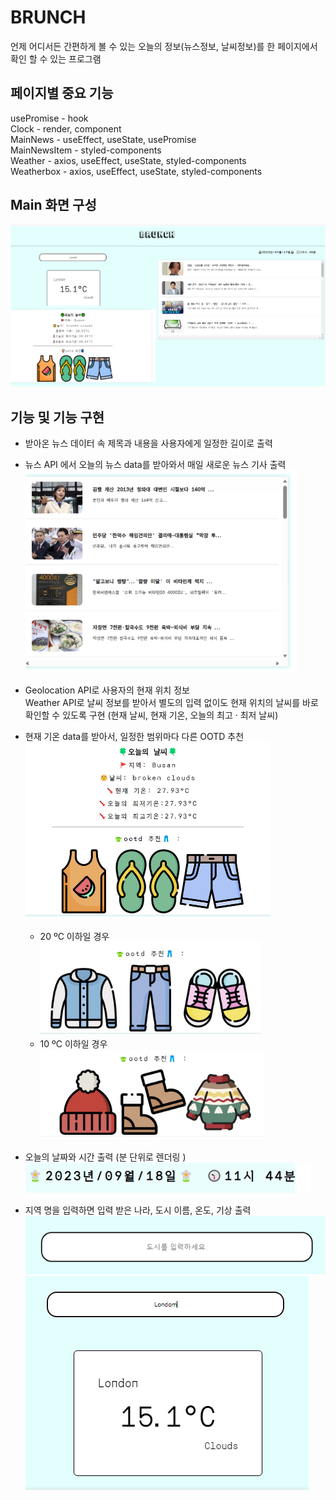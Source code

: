 #  BRUNCH
언제 어디서든 간편하게 볼 수 있는 오늘의 정보(뉴스정보, 날씨정보)를 한 페이지에서 확인 할 수 있는 프로그램

##  페이지별 중요 기능

usePromise - hook\
Clock - render, component\
MainNews - useEffect, useState, usePromise\
MainNewsItem - styled-components\
Weather - axios, useEffect, useState, styled-components\
Weatherbox - axios, useEffect, useState, styled-components

##  Main 화면 구성
![Alt text](/READMEImg/기능구현29.PNG)

## 기능 및 기능 구현
* 받아온 뉴스 데이터 속 제목과 내용을 사용자에게 일정한 길이로 출력   
* 뉴스 API 에서 오늘의 뉴스 data를 받아와서 매일 새로운 뉴스 기사 출력
![Alt text](/READMEImg/기능구현24.PNG)

* Geolocation API로 사용자의 현재 위치 정보 \
Weather API로 날씨 정보를 받아서 별도의 입력 없이도 현재 위치의 날씨를 바로 확인할 수 있도록 구현 (현재 날씨, 현재 기온, 오늘의 최고 · 최저 날씨)
* 현재 기온 data를 받아서, 일정한 범위마다 다른  OOTD 추천 
![Alt text](/READMEImg/기능구현22.PNG)
    * 20 ºC 이하일 경우\
    ![Alt text](/READMEImg/기능구현23.PNG)
     * 10 ºC 이하일 경우\
    ![Alt text](/READMEImg/기능구현25.PNG)

* 오늘의 날짜와 시간 출력 (분 단위로 렌더링 )\
![Alt text](/READMEImg/기능구현26.PNG)
* 지역 명을 입력하면 입력 받은 나라, 도시 이름, 온도, 기상 출력
![Alt text](/READMEImg/기능구현28.PNG)
![Alt text](/READMEImg/기능구현27.PNG)

